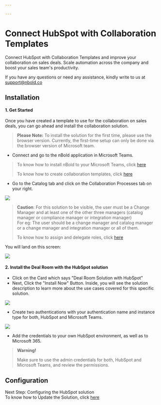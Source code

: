 ```yaml
---

---
```

# Connect HubSpot with Collaboration Templates

Connect HubSpot with Collaboration Templates and improve your collaboration on sales deals. Scale automation across the company and boost your sales team's productivity.

If you have any questions or need any assistance, kindly write to us at [support@nbold.co](mailto:support@nbold.co)

## Installation

#### 1. **Get Started**

Once you have created a template to use for the collaboration on sales deals, you can go ahead and install the collaboration solution.

> **Please Note:** To install the solution for the first time, please use the browser version. Currently, the first-time setup can only be done via the browser version of Microsoft team.

* Connect and go to the nBold application in Microsoft Teams.

> To know how to install nBold to your Microsoft Teams, click [here](https://docs.nbold.co/administrator-guide/quick-steps-to-onboard-on-nbold.html#_1-install-nbold-app-on-microsoft-teams)
>
> To know how to create collaboration templates, click [here](https://docs.nbold.co/collaboration-templates/create-a-new-collaboration-template.html#_1-create-a-team-that-will-be-the-original-team-for-the-template)

* Go to the Catalog tab and click on the Collaboration Processes tab on your right.

![](/media/screenshot-2022-11-07-at-15-52-01.png)

> **Caution**: For this solution to be visible, the user must be a Change Manager and at least one of the other three managers (catalog manager or compliance manager or integration manager)  
> For eg: The user should be a change manager and catalog manager or a change manager and integration manager or all of them.
>
> To know how to assign and delegate roles, click [here](https://docs.nbold.co/administrator-guide/delegate-template-catalog-administration.html)

You will land on this screen:

![](/media/screenshot-2022-11-07-at-15-30-31.png)

#### 2. **Install the Deal Room with the HubSpot solution**

* Click on the Card which says "Deal Room Solution with HubSpot"
* Next, Click the "Install Now" Button. Inside, you will see the solution description to learn more about the use cases covered for this specific solution.

![](/media/screenshot-2022-11-07-at-15-32-10.png)

* Create two authentications with your authentication name and instance type for both, HubSpot and Microsoft Teams.

![](/media/screenshot-2022-11-07-at-15-34-26.png)

* Add the credentials to your own HubSpot environment, as well as to Microsoft 365.

> **Warning!**
>
> Make sure to use the admin credentials for both, HubSpot and Microsoft Teams, and review the permissions.


## Configuration


Next Step: Configuring the HubSpot solution  
To know how to Update the Solution, click [here](https://docs.nbold.co/connected-apps/Update%20and%20Uninstall%20HubSpot%20Solution)